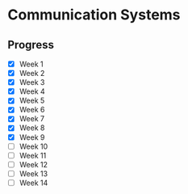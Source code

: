 # Communication Systems

## Progress
- [x] Week 1
- [x] Week 2
- [x] Week 3
- [x] Week 4
- [x] Week 5
- [x] Week 6
- [x] Week 7
- [x] Week 8
- [x] Week 9
- [ ] Week 10
- [ ] Week 11
- [ ] Week 12
- [ ] Week 13
- [ ] Week 14

